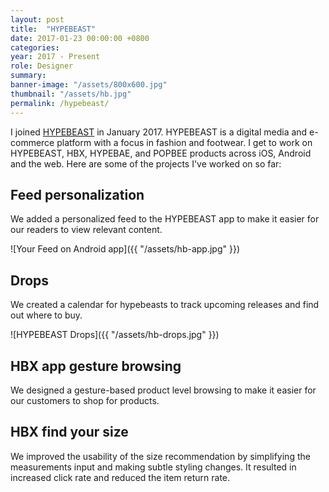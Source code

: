 ```yaml
---
layout: post
title:  "HYPEBEAST"
date: 2017-01-23 00:00:00 +0800
categories:
year: 2017 - Present
role: Designer
summary:
banner-image: "/assets/800x600.jpg"
thumbnail: "/assets/hb.jpg"
permalink: /hypebeast/
---
```


I joined <a href="https://hypebeast.com" target="_blank">HYPEBEAST</a> in January 2017. HYPEBEAST is a digital media and e-commerce platform with a focus in fashion and footwear. I get to work on HYPEBEAST, HBX, HYPEBAE, and POPBEE products across iOS, Android and the web. Here are some of the projects I've worked on so far:

## Feed personalization

We added a personalized feed to the HYPEBEAST app to make it easier for our readers to view relevant content.

![Your Feed on Android app]({{ "/assets/hb-app.jpg" }})

## Drops

We created a calendar for hypebeasts to track upcoming releases and find out where to buy.

![HYPEBEAST Drops]({{ "/assets/hb-drops.jpg" }})

## HBX app gesture browsing

We designed a gesture-based product level browsing to make it easier for our customers to shop for products.



## HBX find your size

We improved the usability of the size recommendation by simplifying the measurements input and making subtle styling changes. It resulted in increased click rate and reduced the item return rate. 